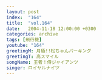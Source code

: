 ```yaml
---
layout: post
index:  "164"
title:  "vol.164"
date:   2004-11-18 12:00:00 +0300
categories: archive
tags: [飛行機]
youtube: "164"
greetingM: 月極!!松ちゃんパーキング
greetingT: 高スマイル
songName: 王者！侍ジャイアンツ
singer: ロイヤルナイツ
---
```

